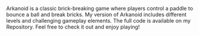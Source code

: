 Arkanoid is a classic brick-breaking game where players control a paddle to bounce a ball and break bricks. My version of Arkanoid includes different levels and challenging gameplay elements. The full code is available on my Repository. Feel free to check it out and enjoy playing!
